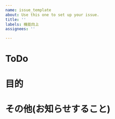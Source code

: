 ```yaml
---
name: issue_template
about: Use this one to set up your issue.
title: ''
labels: 機能向上
assignees: ''

---
```


# ToDo

# 目的

# その他(お知らせすること)
